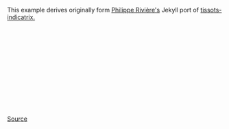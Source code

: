 <!-- 
<p><a href="http://beta.observablehq.com/@epichef/deterministic-sir-model">Viewing cloned cells from this Observable notebook.<p>
<p>To get this working, I had to <a href="https://beta.observablehq.com/d/6aca016d75a62fa1">clone the original notebook</a> and grab <hfre="https://api.observablehq.com/d/6aca016d75a62fa1.js?key=c8886772defb0340">my own API</a> key: .</p>
<p>Demo API: https://api.observablehq.com/d/6aca016d75a62fa1.js?key=c8886772defb0340]</p>
-->

This example derives originally form <a href="https://beta.observablehq.com/@fil">Philippe Rivière's</a> Jekyll port of <a href="https://beta.observablehq.com/@fil/tissots-indicatrix">tissots-indicatrix.</a>

<!-- JEKYLL-formatted post meta-data
layout: post
title:  Observable Proof-of-Concet
date:   2018-08-03 08:00:00 +0000
author: based on the work of Philippe Rivière, Jeremy Ashkenas, and Mike Bostock
categories: explore
-->

<div id="visual"></div>

<script type="module">

  // NOTEBOOK CONFIGURATION
  import notebook from "https://api.observablehq.com/d/6aca016d75a62fa1.js?key=c8886772defb0340";

  // BOILERPLATE
  const target = document.querySelector("#visual");
  const renders = {
    "viewof p": "p",
    "display": "div.fullwidth",
  };

  import {Inspector, Runtime} from "https://unpkg.com/@observablehq/notebook-runtime@1.2.0?module";
  for (let i in renders) {
    let s = renders[i], a = s.match(/^\w+/);
    if (a) {
      renders[i] = document.createElement(a[0]);
      target.appendChild(renders[i]);
      if (a = s.match(/\.(\w+)$/))
        renders[i].className = a[1]; 
    }
    else
      renders[i] = document.querySelector(renders[i]);
  }
  Runtime.load(notebook, (variable) => {
    if (renders[variable.name]) {
      return new Inspector(renders[variable.name]);
    } else {
      // return true; // uncomment to run hidden cells
    }
  });
</script>


<style>
/* https://css-tricks.com/full-width-containers-limited-width-parents/ */
.fullwidth {
  width: 80vw;
  position: relative;
  left: 10%;
  right: 10%;
  margin-left: -160vw;
  margin-right: -160vw;
}
#visual { min-height: 20vw }
</style>

[Source](https://beta.observablehq.com/@fil/tissots-indicatrix)
